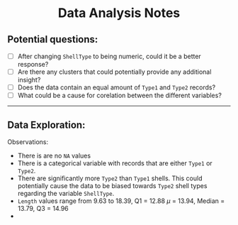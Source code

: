 <h1 align="center"> Data Analysis Notes </h1>

## Potential questions:
- [ ] After changing `ShellType` to being numeric, could it be a better response?
- [ ] Are there any clusters that could potentially provide any additional insight?
- [ ] Does the data contain an equal amount of `Type1` and `Type2` records?
- [ ] What could be a cause for corelation between the different variables?

---

## Data Exploration:

Observations:
- There is are no `NA` values
- There is a categorical variable with records that are either `Type1` or `Type2`.
- There are significantly more `Type2` than `Type1` shells. This could potentially cause the data to be biased towards `Type2` shell types regarding the variable `ShellType`.
- `Length` values range from 9.63 to 18.39, Q1 = 12.88 $\mu$ = 13.94, Median = 13.79, Q3 = 14.96
- 
